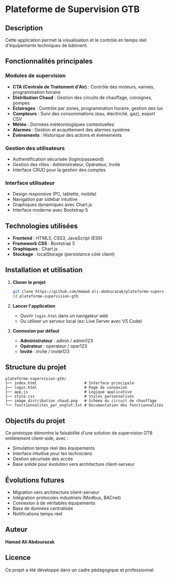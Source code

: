 # Plateforme de Supervision GTB

## Description
Cette application permet la visualisation et le contrôle en temps réel d'équipements techniques de bâtiment.

## Fonctionnalités principales

### Modules de supervision
- **CTA (Centrale de Traitement d'Air)** : Contrôle des moteurs, vannes, programmation horaire
- **Distribution Chaud** : Gestion des circuits de chauffage, consignes, pompes
- **Éclairages** : Contrôle par zones, programmation horaire, gestion des lux
- **Compteurs** : Suivi des consommations (eau, électricité, gaz), export CSV
- **Météo** : Données météorologiques contextuelles
- **Alarmes** : Gestion et acquittement des alarmes système
- **Événements** : Historique des actions et événements

### Gestion des utilisateurs
- Authentification sécurisée (login/password)
- Gestion des rôles : Administrateur, Opérateur, Invité
- Interface CRUD pour la gestion des comptes

### Interface utilisateur
- Design responsive (PC, tablette, mobile)
- Navigation par sidebar intuitive
- Graphiques dynamiques avec Chart.js
- Interface moderne avec Bootstrap 5

## Technologies utilisées
- **Frontend** : HTML5, CSS3, JavaScript (ES6)
- **Framework CSS** : Bootstrap 5
- **Graphiques** : Chart.js
- **Stockage** : localStorage (persistance côté client)

## Installation et utilisation

1. **Cloner le projet**
   ```bash
   git clone https://github.com/Hamad-ali-abdourazak/plateforme-supervision-gtb.git
   cd plateforme-supervision-gtb
   ```

2. **Lancer l'application**
   - Ouvrir `login.html` dans un navigateur web
   - Ou utiliser un serveur local (ex: Live Server avec VS Code)

3. **Connexion par défaut**
   - **Administrateur** : admin / admin123
   - **Opérateur** : operateur / oper123
   - **Invité** : invite / invite123

## Structure du projet
```
plateforme-supervision-gtb/
├── index.html                     # Interface principale
├── login.html                     # Page de connexion
├── app.js                         # Logique applicative
├── style.css                      # Styles personnalisés
├── image_distribution_chaud.png   # Schéma du circuit de chauffage
└── fonctionnalites_par_onglet.txt # Documentation des fonctionnalités
```

## Objectifs du projet
Ce prototype démontre la faisabilité d'une solution de supervision GTB entièrement client-side, avec :
- Simulation temps réel des équipements
- Interface intuitive pour les techniciens
- Gestion sécurisée des accès
- Base solide pour évolution vers architecture client-serveur

## Évolutions futures
- Migration vers architecture client-serveur
- Intégration protocoles industriels (Modbus, BACnet)
- Connexion à de véritables équipements
- Base de données centralisée
- Notifications temps réel

## Auteur
**Hamad Ali Abdourazak**

## Licence
Ce projet a été développé dans un cadre pédagogique et professionnel.

